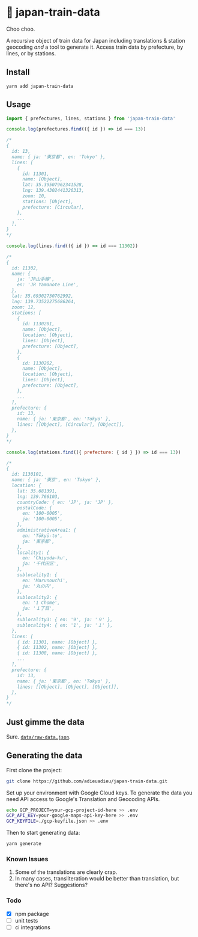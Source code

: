 # 🚉 japan-train-data

Choo choo.

A recursive object of train data for Japan including translations & station geocoding _and_ a tool to generate it. Access train data by prefecture, by lines, or by stations.

## Install

`yarn add japan-train-data`

## Usage

```js
import { prefectures, lines, stations } from 'japan-train-data'

console.log(prefectures.find(({ id }) => id === 13))

/*
{
  id: 13,
  name: { ja: '東京都', en: 'Tokyo' },
  lines: [
    {
      id: 11301,
      name: [Object],
      lat: 35.39507962341528,
      lng: 139.4302441326313,
      zoom: 10,
      stations: [Object],
      prefecture: [Circular],
    },
    ...
  ],
}
*/

console.log(lines.find(({ id }) => id === 11302))

/*
{
  id: 11302,
  name: {
    ja: 'JR山手線',
    en: 'JR Yamanote Line',
  },
  lat: 35.69302730762992,
  lng: 139.73522275686264,
  zoom: 12,
  stations: [
    {
      id: 1130201,
      name: [Object],
      location: [Object],
      lines: [Object],
      prefecture: [Object],
    },
    {
      id: 1130202,
      name: [Object],
      location: [Object],
      lines: [Object],
      prefecture: [Object],
    },
    ...
  ],
  prefecture: {
    id: 13,
    name: { ja: '東京都', en: 'Tokyo' },
    lines: [[Object], [Circular], [Object]],
  },
}
*/

console.log(stations.find(({ prefecture: { id } }) => id === 13))

/*
{
  id: 1130101,
  name: { ja: '東京', en: 'Tokyo' },
  location: {
    lat: 35.681391,
    lng: 139.766103,
    countryCode: { en: 'JP', ja: 'JP' },
    postalCode: {
      en: '100-0005',
      ja: '100-0005',
    },
    administrativeArea1: {
      en: 'Tōkyō-to',
      ja: '東京都',
    },
    locality1: {
      en: 'Chiyoda-ku',
      ja: '千代田区',
    },
    sublocality1: {
      en: 'Marunouchi',
      ja: '丸の内',
    },
    sublocality2: {
      en: '1 Chome',
      ja: '１丁目',
    },
    sublocality3: { en: '9', ja: '９' },
    sublocality4: { en: '1', ja: '１' },
  },
  lines: [
    { id: 11301, name: [Object] },
    { id: 11302, name: [Object] },
    { id: 11308, name: [Object] },
    ...
  ],
  prefecture: {
    id: 13,
    name: { ja: '東京都', en: 'Tokyo' },
    lines: [[Object], [Object], [Object]],
  },
}
*/
```

## Just gimme the data

Sure. [`data/raw-data.json`](https://github.com/adieuadieu/japan-train-data/blob/master/data/raw-data.json).

## Generating the data

First clone the project:

```bash
git clone https://github.com/adieuadieu/japan-train-data.git
```

Set up your environment with Google Cloud keys. To generate the data you need API access to Google's Translation and Geocoding APIs.

```bash
echo GCP_PROJECT=your-gcp-project-id-here >> .env
GCP_API_KEY=your-google-maps-api-key-here >> .env
GCP_KEYFILE=./gcp-keyfile.json >> .env
```

Then to start generating data:

```bash
yarn generate
```


### Known Issues

1. Some of the translations are clearly crap.
1. In many cases, transliteration would be better than translation, but there's no API? Suggestions?


### Todo

- [X] npm package
- [ ] unit tests
- [ ] ci integrations
